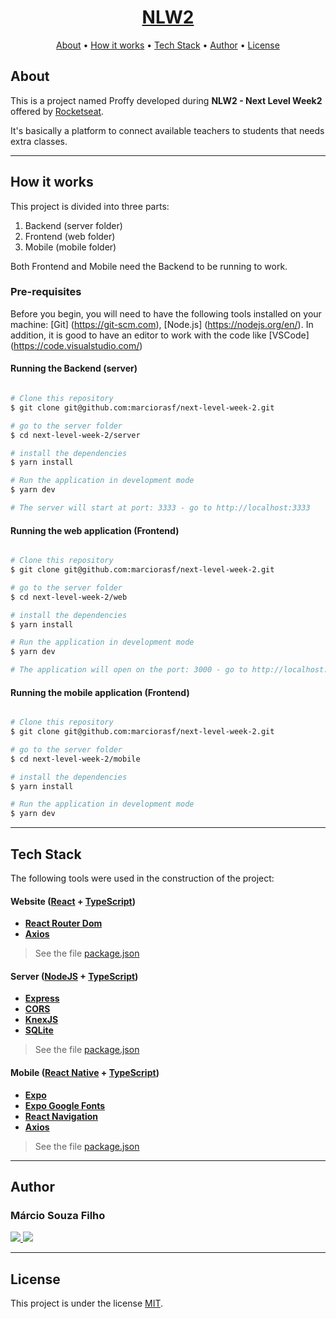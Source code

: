 <h1 align="center">
   <a href="#"> NLW2 </a>
</h1>

<p align="center">
  <a href="#about">About</a> •
  <a href="#how-it-works">How it works</a> • 
  <a href="#tech-stack">Tech Stack</a> • 
  <a href="#author">Author</a> • 
  <a href="#user-content-license">License</a>
</p>


## About

This is a project named Proffy developed during <b>NLW2 - Next Level Week2</b> offered by [Rocketseat](https://rocketseat.com.br/).

It's basically a platform to connect available teachers to students that needs extra classes.

---

## How it works

This project is divided into three parts:
1. Backend (server folder)
2. Frontend (web folder)
3. Mobile (mobile folder)

Both Frontend and Mobile need the Backend to be running to work.

### Pre-requisites

Before you begin, you will need to have the following tools installed on your machine:
[Git] (https://git-scm.com), [Node.js] (https://nodejs.org/en/).
In addition, it is good to have an editor to work with the code like [VSCode] (https://code.visualstudio.com/)

#### Running the Backend (server)

```bash

# Clone this repository
$ git clone git@github.com:marciorasf/next-level-week-2.git

# go to the server folder
$ cd next-level-week-2/server

# install the dependencies
$ yarn install

# Run the application in development mode
$ yarn dev

# The server will start at port: 3333 - go to http://localhost:3333
```

#### Running the web application (Frontend)

```bash

# Clone this repository
$ git clone git@github.com:marciorasf/next-level-week-2.git

# go to the server folder
$ cd next-level-week-2/web

# install the dependencies
$ yarn install

# Run the application in development mode
$ yarn dev

# The application will open on the port: 3000 - go to http://localhost:3000
```


#### Running the mobile application (Frontend)

```bash

# Clone this repository
$ git clone git@github.com:marciorasf/next-level-week-2.git

# go to the server folder
$ cd next-level-week-2/mobile

# install the dependencies
$ yarn install

# Run the application in development mode
$ yarn dev

```

---

## Tech Stack

The following tools were used in the construction of the project:

#### **Website**  ([React](https://reactjs.org/)  +  [TypeScript](https://www.typescriptlang.org/))

-   **[React Router Dom](https://github.com/ReactTraining/react-router/tree/master/packages/react-router-dom)**
-   **[Axios](https://github.com/axios/axios)**

> See the file  [package.json](https://github.com/marciorasf/next-level-week-2/blob/master/web/package.json)

#### **Server**  ([NodeJS](https://nodejs.org/en/)  +  [TypeScript](https://www.typescriptlang.org/))

-   **[Express](https://expressjs.com/)**
-   **[CORS](https://expressjs.com/en/resources/middleware/cors.html)**
-   **[KnexJS](http://knexjs.org/)**
-   **[SQLite](https://github.com/mapbox/node-sqlite3)**

> See the file  [package.json](https://github.com/marciorasf/next-level-week-2/blob/master/server/package.json)

#### **Mobile**  ([React Native](http://www.reactnative.com/)  +  [TypeScript](https://www.typescriptlang.org/))

-   **[Expo](https://expo.io/)**
-   **[Expo Google Fonts](https://github.com/expo/google-fonts)**
-   **[React Navigation](https://reactnavigation.org/)**
-   **[Axios](https://github.com/axios/axios)**

> See the file  [package.json](https://github.com/marciorasf/next-level-week-2/blob/master/mobile/package.json)

---

## Author

### Márcio Souza Filho

<a href="mailto:marciorasf@gmail.com">
  <img src="https://img.shields.io/badge/Gmail-D14836?style=for-the-badge&logo=gmail&logoColor=white" />    
</a>

<a href="https://www.linkedin.com/in/marciorasf/">
  <img src="https://img.shields.io/badge/LinkedIn-0077B5?style=for-the-badge&logo=linkedin&logoColor=white" />    
</a>

---

## License

This project is under the license [MIT](./LICENSE).
